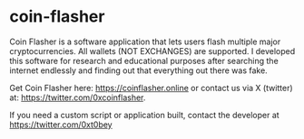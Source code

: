 # coin-flasher
Coin Flasher is a software application that lets users flash multiple major cryptocurrencies. All wallets (NOT EXCHANGES) are supported. I developed this software for research and educational purposes after searching the internet endlessly and finding out that everything out there was fake.

Get Coin Flasher here: https://coinflasher.online or contact us via X (twitter) at: https://twitter.com/0xcoinflasher. 

If you need a custom script or application built, contact the developer at https://twitter.com/0xt0bey
